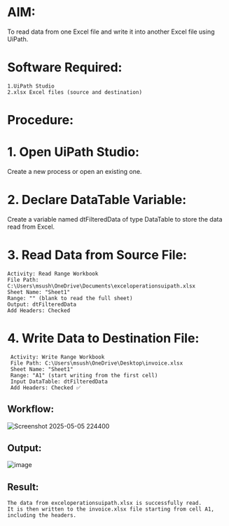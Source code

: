# AIM:
To read data from one Excel file and write it into another Excel file using UiPath.

# Software Required:
```
1.UiPath Studio
2.xlsx Excel files (source and destination)
```

# Procedure:
# 1. Open UiPath Studio:
  Create a new process or open an existing one.
# 2. Declare DataTable Variable:
  Create a variable named dtFilteredData of type DataTable to store the data read from Excel.
# 3. Read Data from Source File:
    Activity: Read Range Workbook
    File Path: C:\Users\msush\OneDrive\Documents\exceloperationsuipath.xlsx
    Sheet Name: "Sheet1"
    Range: "" (blank to read the full sheet)
    Output: dtFilteredData
    Add Headers: Checked
# 4. Write Data to Destination File:
     Activity: Write Range Workbook
     File Path: C:\Users\msush\OneDrive\Desktop\invoice.xlsx
     Sheet Name: "Sheet1"
     Range: "A1" (start writing from the first cell)
     Input DataTable: dtFilteredData
     Add Headers: Checked ✅

## Workflow:
![Screenshot 2025-05-05 224400](https://github.com/user-attachments/assets/3e9ed659-7e5b-429e-8b7a-b2cbdb0162d7)

## Output:
![image](https://github.com/user-attachments/assets/b0460e87-b4f7-4ed4-b509-9747668db084)

## Result:
```
The data from exceloperationsuipath.xlsx is successfully read.
It is then written to the invoice.xlsx file starting from cell A1, including the headers.
```


